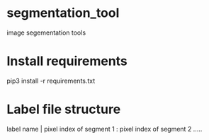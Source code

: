 # segmentation_tool
 image segementation tools

# Install requirements
pip3 install -r requirements.txt

# Label file structure 

label name | pixel index of segment 1 :  pixel index of segment 2 .....

